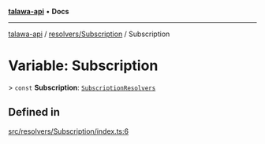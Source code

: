 [**talawa-api**](../../../README.md) • **Docs**

***

[talawa-api](../../../modules.md) / [resolvers/Subscription](../README.md) / Subscription

# Variable: Subscription

\> `const` **Subscription**: [`SubscriptionResolvers`](../../../types/generatedGraphQLTypes/type-aliases/SubscriptionResolvers.md)

## Defined in

[src/resolvers/Subscription/index.ts:6](https://github.com/PalisadoesFoundation/talawa-api/blob/f9e8275b1ddff2d3edcec79ee3b37c07998f6cc3/src/resolvers/Subscription/index.ts#L6)
